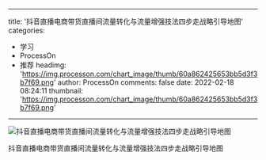 
---
title: '抖音直播电商带货直播间流量转化与流量增强技法四步走战略引导地图'
categories: 
 - 学习
 - ProcessOn
 - 推荐
headimg: 'https://img.processon.com/chart_image/thumb/60a862425653bb5d3f3b7f69.png'
author: ProcessOn
comments: false
date: 2022-02-18 08:24:11
thumbnail: 'https://img.processon.com/chart_image/thumb/60a862425653bb5d3f3b7f69.png'
---

<div>   
<img class="thumb" alt="抖音直播电商带货直播间流量转化与流量增强技法四步走战略引导地图" src="https://img.processon.com/chart_image/thumb/60a862425653bb5d3f3b7f69.png" referrerpolicy="no-referrer">
<p>抖音直播电商带货直播间流量转化与流量增强技法四步走战略引导地图</p>  
</div>
            